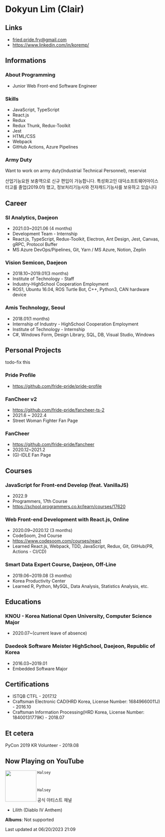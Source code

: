 # Dokyun Lim (Clair)

## Links

* <fried.pride.fry@gmail.com>
* <https://www.linkedin.com/in/koremp/>

## Informations

### About Programming

* Junior Web Front-end Software Engineer

### Skills

* JavaScript, TypeScript
* React.js
* Redux
* Redux Thunk, Redux-Toolkit
* Jest
* HTML/CSS
* Webpack
* GitHub Actions, Azure Pipelines

### Army Duty

Want to work on army duty(Industrial Technical Personnel), reservist

산업기능요원 보충역으로 신규 편입이 가능합니다. 특성화고인 대덕소프트웨어마이스터고를 졸업(2019.01) 했고, 정보처리기능사와 전자캐드기능사를 보유하고 있습니다

## Career

### SI Analytics, Daejeon

* 2021.03~2021.06 (4 months)
* Development Team - Internship
* React.js, TypeScript, Redux-Toolkit, Electron, Ant Design, Jest, Canvas, gRPC, Protocol Buffer
* MS Azure DevOps/Pipelines, Git, Yarn / MS Azure, Notion, Zeplin

### Vision Semicon, Daejeon

* 2018.10~2019.01(3 months)
* Institute of Technology - Staff
* Industry-HighSchool Cooperation Employment
* ROS1, Ubuntu 16.04, ROS Turtle Bot, C++, Python3, CAN hardware device

### Amis Technology, Seoul

* 2018.01(1 months)
* Internship of Industry - HighSchool Cooperation Employment
* Institute of Technology - Internship
* C#, Windows Form, Design Library, SQL, DB, Visual Studio, Windows

## Personal Projects

todo-fix this

### Pride Profile

* https://github.com/fride-pride/pride-profile

### FanCheer v2

* https://github.com/fride-pride/fancheer-ts-2
* 2021.6 ~ 2022.4
* Street Woman Fighter Fan Page

### FanCheer

* https://github.com/fride-pride/fancheer
* 2020.12~2021.2
* (G)-IDLE Fan Page

## Courses

### JavaScript for Front-end Develop (feat. VanillaJS)

* 2022.9
* Programmers, 17th Course
* https://school.programmers.co.kr/learn/courses/17620

### Web Front-end Development with React.js, Online

* 2020.09~2020.12 (3 months)
* CodeSoom, 2nd Course
* https://www.codesoom.com/courses/react
* Learned React.js, Webpack, TDD, JavaScript, Redux, Git, GitHub(PR, Actions - CI/CD)

### Smart Data Expert Course, Daejeon, Off-Line

* 2019.06~2019.08 (3 months)
* Korea Productivity Center
* Learned R, Python, MySQL, Data Analysis, Statistics Analysis, etc.

## Educations

### KNOU - Korea National Open University, Computer Science Major

* 2020.07~(current leave of absence)

### Daedeok Software Meister HighSchool, Daejeon, Republic of Korea

* 2016.03~2019.01
* Embedded Software Major 

## Certifications

* ISTQB CTFL - 2017.12
* Craftsman Electronic CAD(HRD Korea, License Number: 16849660011J) - 2016.10
* Craftsman Information Processing(HRD Korea, License Number: 18400131779K) - 2018.07

## Et cetera

PyCon 2019 KR Volunteer - 2019.08


## Now Playing on YouTube

[<img align="left" width="100" src="">](https://www.youtube.com/channel/UC3BBS0-pODIeS8QGX_qtrCg)


  
    Halsey
  
  
  
    Halsey
  




  공식 아티스트 채널


 - Lilith (Diablo IV Anthem)

**Albums**: Not supported

Last updated at 06/20/2023 21:09
